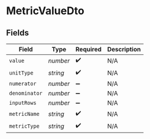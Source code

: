 # MetricValueDto


## Fields

| Field              | Type               | Required           | Description        |
| ------------------ | ------------------ | ------------------ | ------------------ |
| `value`            | *number*           | :heavy_check_mark: | N/A                |
| `unitType`         | *string*           | :heavy_check_mark: | N/A                |
| `numerator`        | *number*           | :heavy_minus_sign: | N/A                |
| `denominator`      | *number*           | :heavy_minus_sign: | N/A                |
| `inputRows`        | *number*           | :heavy_minus_sign: | N/A                |
| `metricName`       | *string*           | :heavy_check_mark: | N/A                |
| `metricType`       | *string*           | :heavy_check_mark: | N/A                |
